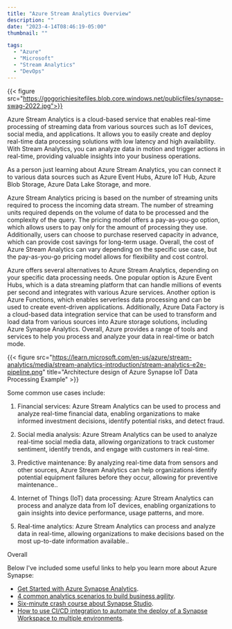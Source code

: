 ```yaml
---
title: "Azure Stream Analytics Overview"
description: ""
date: "2023-4-14T08:46:19-05:00"
thumbnail: ""

tags:
  - "Azure"
  - "Microsoft"
  - "Stream Analytics"
  - "DevOps"
---
```



{{< figure src="https://gogorichiesitefiles.blob.core.windows.net/publicfiles/synapse-swag-2022.jpg">}}

Azure Stream Analytics is a cloud-based service that enables real-time processing of streaming data from various sources such as IoT devices, social media, and applications. It allows you to easily create and deploy real-time data processing solutions with low latency and high availability. With Stream Analytics, you can analyze data in motion and trigger actions in real-time, providing valuable insights into your business operations.


As a person just learning about Azure Stream Analytics, you can connect it to various data sources such as Azure Event Hubs, Azure IoT Hub, Azure Blob Storage, Azure Data Lake Storage, and more.

Azure Stream Analytics pricing is based on the number of streaming units required to process the incoming data stream. The number of streaming units required depends on the volume of data to be processed and the complexity of the query. The pricing model offers a pay-as-you-go option, which allows users to pay only for the amount of processing they use. Additionally, users can choose to purchase reserved capacity in advance, which can provide cost savings for long-term usage. Overall, the cost of Azure Stream Analytics can vary depending on the specific use case, but the pay-as-you-go pricing model allows for flexibility and cost control.

Azure offers several alternatives to Azure Stream Analytics, depending on your specific data processing needs. One popular option is Azure Event Hubs, which is a data streaming platform that can handle millions of events per second and integrates with various Azure services. Another option is Azure Functions, which enables serverless data processing and can be used to create event-driven applications. Additionally, Azure Data Factory is a cloud-based data integration service that can be used to transform and load data from various sources into Azure storage solutions, including Azure Synapse Analytics. Overall, Azure provides a range of tools and services to help you process and analyze your data in real-time or batch mode.



{{< figure src="https://learn.microsoft.com/en-us/azure/stream-analytics/media/stream-analytics-introduction/stream-analytics-e2e-pipeline.png" title="Architecture design of Azure Synapse IoT Data Processing Example" >}}

Some common use cases include:

1. Financial services: Azure Stream Analytics can be used to process and analyze real-time financial data, enabling organizations to make informed investment decisions, identify potential risks, and detect fraud.

1. Social media analysis: Azure Stream Analytics can be used to analyze real-time social media data, allowing organizations to track customer sentiment, identify trends, and engage with customers in real-time.
1. Predictive maintenance: By analyzing real-time data from sensors and other sources, Azure Stream Analytics can help organizations identify potential equipment failures before they occur, allowing for preventive maintenance..
1. Internet of Things (IoT) data processing: Azure Stream Analytics can process and analyze data from IoT devices, enabling organizations to gain insights into device performance, usage patterns, and more.
1. Real-time analytics: Azure Stream Analytics can process and analyze data in real-time, allowing organizations to make decisions based on the most up-to-date information available..


Overall



Below I've included some useful links to help you learn more about Azure Synapse:

- [Get Started with Azure Synapse Analytics](https://learn.microsoft.com/en-us/azure/synapse-analytics/get-started).
- [4 common analytics scenarios to build business agility](https://azure.microsoft.com/en-us/blog/4-common-analytics-scenarios-to-build-business-agility/).
- [Six-minute crash course about Synapse Studio](https://www.kevinrchant.com/2022/12/08/six-minute-crash-course-about-synapse-studio/).
- [How to use CI/CD integration to automate the deploy of a Synapse Workspace to multiple environments](https://techcommunity.microsoft.com/t5/azure-synapse-analytics-blog/how-to-use-ci-cd-integration-to-automate-the-deploy-of-a-synapse/ba-p/2248060).
